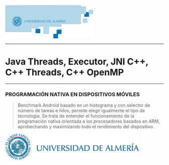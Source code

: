 ![](https://github.com/juanrdzbaeza/firstApp/blob/master/images/portada_cabecera.png)


------------

# Java Threads, Executor, JNI C++, C++ Threads, C++ OpenMP

------------
### PROGRAMACIÓN NATIVA EN DISPOSITIVOS MÓVILES 

> Benchmark Android basado en un histograma y con selector de número de tareas e hilos, permite elegir igualmente el tipo de tecnologia. Se trata de entender el funcionamiento de la programación nativa orientada a los procesadores basados en ARM, aprobechando y maximizando todo el rendimiento del dispositivo.

![](https://github.com/juanrdzbaeza/firstApp/blob/master/images/portada_pie.png)
